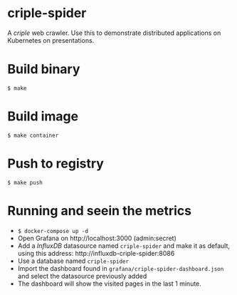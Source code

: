 # criple-spider
A _criple_ web crawler. Use this to demonstrate distributed applications on Kubernetes on presentations.

# Build binary
`$ make`

# Build image
`$ make container`

# Push to registry
`$ make push`

# Running and seein the metrics

- `$ docker-compose up -d`
- Open Grafana on http://localhost:3000 (admin:secret)
- Add a *InfluxDB* datasource named `criple-spider` and make it as default, using this address: http://influxdb-criple-spider:8086
- Use a database named `criple-spider`
- Import the dashboard found in `grafana/criple-spider-dashboard.json` and select the datasource previously added 
- The dashboard will show the visited pages in the last 1 minute.

